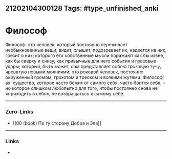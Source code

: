 21202104300128
Tags: #type_unfinished_anki
---
# Философ

Философ: это человек, который постоянно переживает необыкновенные вещи, видит, слышит, подозревает их, надеется на них, грезит о них; которого его собственные мысли поражают как бы извне, как бы сверху и снизу, как привычные для него события и грозовые удары; который, быть может, сам представляет собою грозовую тучу, чреватую новыми молниями; это роковой человек, постоянно окруженный громом, грохотом и треском и всякими жутями. Философ: ах, существо, которое часто бежит от самого себя, часто боится себя, – но которое слишком любопытно для того, чтобы постоянно снова не «приходить в себя», не возвращаться к самому себе.

---
### Zero-Links
- [[00 (book) По ту сторону Добра и Зла]]
---
### Links
-